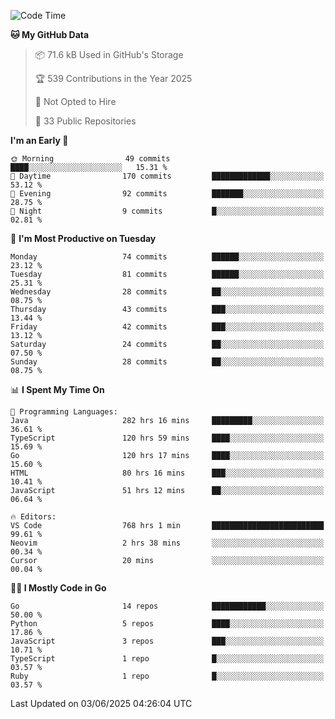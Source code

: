 <!--START_SECTION:thansetan-waka-->
![Code Time](http://img.shields.io/badge/Code%20Time-771%20hrs-blue)

**🐱 My GitHub Data** 

> 📦 71.6 kB Used in GitHub's Storage 
 > 
> 🏆 539 Contributions in the Year 2025
 > 
> 🚫 Not Opted to Hire
 > 
> 📜 33 Public Repositories 
 > 

**I'm an Early 🐤** 

```text
🌞 Morning                49 commits          ████░░░░░░░░░░░░░░░░░░░░░   15.31 % 
🌆 Daytime                170 commits         █████████████░░░░░░░░░░░░   53.12 % 
🌃 Evening                92 commits          ███████░░░░░░░░░░░░░░░░░░   28.75 % 
🌙 Night                  9 commits           █░░░░░░░░░░░░░░░░░░░░░░░░   02.81 % 
```

📅 **I'm Most Productive on Tuesday** 

```text
Monday                   74 commits          ██████░░░░░░░░░░░░░░░░░░░   23.12 % 
Tuesday                  81 commits          ██████░░░░░░░░░░░░░░░░░░░   25.31 % 
Wednesday                28 commits          ██░░░░░░░░░░░░░░░░░░░░░░░   08.75 % 
Thursday                 43 commits          ███░░░░░░░░░░░░░░░░░░░░░░   13.44 % 
Friday                   42 commits          ███░░░░░░░░░░░░░░░░░░░░░░   13.12 % 
Saturday                 24 commits          ██░░░░░░░░░░░░░░░░░░░░░░░   07.50 % 
Sunday                   28 commits          ██░░░░░░░░░░░░░░░░░░░░░░░   08.75 % 
```

📊 **I Spent My Time On** 

```text
💬 Programming Languages: 
Java                     282 hrs 16 mins     █████████░░░░░░░░░░░░░░░░   36.61 % 
TypeScript               120 hrs 59 mins     ████░░░░░░░░░░░░░░░░░░░░░   15.69 % 
Go                       120 hrs 17 mins     ████░░░░░░░░░░░░░░░░░░░░░   15.60 % 
HTML                     80 hrs 16 mins      ███░░░░░░░░░░░░░░░░░░░░░░   10.41 % 
JavaScript               51 hrs 12 mins      ██░░░░░░░░░░░░░░░░░░░░░░░   06.64 % 

🔥 Editors: 
VS Code                  768 hrs 1 min       █████████████████████████   99.61 % 
Neovim                   2 hrs 38 mins       ░░░░░░░░░░░░░░░░░░░░░░░░░   00.34 % 
Cursor                   20 mins             ░░░░░░░░░░░░░░░░░░░░░░░░░   00.04 % 
```

**🧑‍💻 I Mostly Code in Go** 

```text
Go                       14 repos            ████████████░░░░░░░░░░░░░   50.00 % 
Python                   5 repos             ████░░░░░░░░░░░░░░░░░░░░░   17.86 % 
JavaScript               3 repos             ███░░░░░░░░░░░░░░░░░░░░░░   10.71 % 
TypeScript               1 repo              █░░░░░░░░░░░░░░░░░░░░░░░░   03.57 % 
Ruby                     1 repo              █░░░░░░░░░░░░░░░░░░░░░░░░   03.57 % 
```

Last Updated on 03/06/2025 04:26:04 UTC
<!--END_SECTION:thansetan-waka-->